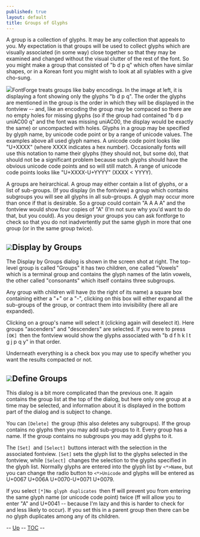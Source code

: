 ```yaml
---
published: true
layout: default
title: Groups of Glyphs
---
```


A group is a collection of glyphs. It may be any collection that appeals
to you. My expectation is that groups will be used to collect glyphs
which are visually associated (in some way) close together so that they
may be examined and changed without the visual clutter of the rest of
the font. So you might make a group that consisted of "b d p q" which
often have similar shapes, or in a Korean font you might wish to look at
all sylables with a give cho-sung.

![](img/fontview-grouped.png)FontForge treats groups like baby encodings. In
the image at left, it is displaying a font showing only the glyphs "b d
p q". The order the glyphs are mentioned in the group is the order in
which they will be displayed in the fontview -- and, like an encoding
the group may be compaced so there are no empty holes for missing glyphs
(so if the group had contained "b d p uniAC00 q" and the font was
missing uniAC00, the display would be exactly the same) or uncompacted
with holes.
 Glyphs in a group may be specified by glyph name, by unicode code point
or by a range of unicode values. The examples above all used glyph
names. A unicode code point looks like "U+XXXX" (where XXXX indicates a
hex number). Occasionally fonts will use this notation to name their
glyphs (they should not, but some do), that should not be a significant
problem because such glyphs should have the obvious unicode code points
and so will still match. A range of unicode code points looks like
"U+XXXX-U+YYYY" (XXXX \< YYYY).

A groups are heirarchical. A group may either contain a list of glyphs,
or a list of sub-groups. (If you display (in the fontview) a group which
contains subgroups you will see all glyphs in all sub-groups. A glyph
may occur more than once if that is desirable. So a group could contain
"A A A A" and the fontview would show four copies of "A" (I'm not sure
why you'd want to do that, but you could). As you design your groups you
can ask fontforge to check so that you do not inadvertently put the same
glyph in more that one group (or in the same group twice).

![](img/displaygroups.png)Display by Groups
---------------------------------------

The Display by Groups dialog is shown in the screen shot at right. The
top-level group is called "Groups" it has two children, one called
"Vowels" which is a terminal group and contains the glyph names of the
latin vowels, the other called "consonants" which itself contains three
subgroups.

Any group with children will have (to the right of its name) a square
box containing either a "+" or a "-", clicking on this box will either
expand all the sub-groups of the group, or contract them into
invisibility (here all are expanded).

Clicking on a group's name will select it (clicking again will deselect
it). Here groups "ascenders" and "descenders" are selected. If you were
to press `[OK] `then the fontview would show the glyphs associated with
"b d f h k l t g j p q y" in that order.

Underneath everything is a check box you may use to specify whether you
want the results compacted or not.

![](img/definegroups.png)Define Groups
----------------------------------

This dialog is a bit more complicated than the previous one. It again
contains the group list at the top of the dialog, but here only one
group at a time may be selected, and information about it is displayed
in the bottom part of the dialog and is subject to change.

You can `[Delete] `the group (this also deletes any subgroups). If the
group contains no glyphs then you may add sub-groups to it. Every group
has a name. If the group contains no subgroups you may add glyphs to it.

The `[Set] `and `[Select] `buttons interact with the selection in the
associated fontview. `[Set]` sets the glyph list to the glyphs selected
in the fontview, while `[Select] `changes the selection to the glyphs
specified in the glyph list. Normally glyphs are entered into the glyph
list by `<*>Name`, but you can change the radio button to `<*>Unicode`
and glyphs will be entered as U+0067 U+006A U+0070-U+0071 U+0079.

If you select `[*]No glyph duplicates `then ff will prevent you from
entering the same glyph name (or unicode code point) twice (ff will
allow you to enter "A" and U+0041 -- because I'm lazy and this is harder
to check for and less likely to occur). If you set this in a parent
group then there can be no glyph duplicates among any of its children.

-- [Up](encodingmenu.html) -- [TOC](overview.html) --
